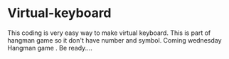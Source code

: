 # Virtual-keyboard
This  coding is very easy way to make virtual keyboard. This is part of hangman game so it don't have number and symbol. Coming wednesday Hangman game . Be ready....

